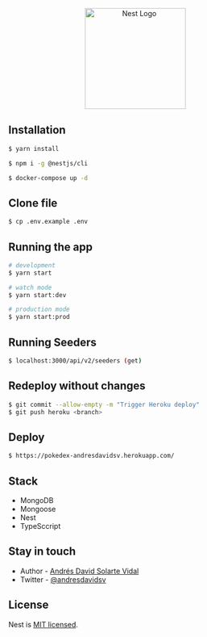 <p align="center">
  <a href="http://nestjs.com/" target="blank"><img src="https://nestjs.com/img/logo-small.svg" width="200" alt="Nest Logo" /></a>
</p>

## Installation

```bash
$ yarn install
```

```bash
$ npm i -g @nestjs/cli
```

```bash
$ docker-compose up -d
```

## Clone file

```bash
$ cp .env.example .env
```

## Running the app

```bash
# development
$ yarn start

# watch mode
$ yarn start:dev

# production mode
$ yarn start:prod
```

## Running Seeders

```bash
$ localhost:3000/api/v2/seeders (get)
```

## Redeploy without changes

```bash
$ git commit --allow-empty -m "Trigger Heroku deploy"
$ git push heroku <branch>
```

## Deploy

```bash
$ https://pokedex-andresdavidsv.herokuapp.com/
```

## Stack

- MongoDB
- Mongoose
- Nest
- TypeSccript

## Stay in touch

- Author - [Andrés David Solarte Vidal](https://andresdavidsv.com)
- Twitter - [@andresdavidsv](https://twitter.com/andresdavidsv)

## License

Nest is [MIT licensed](LICENSE).
